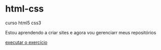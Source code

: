 # html-css
curso html5 css3

Estou aprendendo a criar sites e agora vou gerenciarr meus repositórios


<a href="https://github.com/cabolucas/html-css/exercicios/ex011/index.html"> executar o exercício 